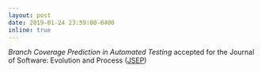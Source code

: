 ```yaml
---
layout: post
date: 2019-01-24 23:59:00-0400
inline: true
---
```


*Branch Coverage Prediction in Automated Testing* accepted for the Journal of Software: Evolution and Process ([JSEP](https://onlinelibrary.wiley.com/journal/20477481)) 
